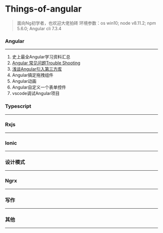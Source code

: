 
# Things-of-angular

> 面向Ng初学者，也欢迎大佬拍砖
> 环境参数：os win10; node v8.11.2; npm 5.6.0; Angular cli 7.3.4

### Angular
---
1. 史上最全Angular学习资料汇总
2. [Angular 常见问题Trouble Shooting][1]
3. [浅谈Angular引入第三方库][2]
4. Angular搞定拖拽组件
5. Angular动画
6. Angular自定义一个表单控件
7. vscode调试Angular项目

### Typescript
---

### Rxjs
---

### Ionic
---

### 设计模式
---

### Ngrx
---

### 写作
---

### 其他
---

[1]: https://github.com/cnscorpions/things-of-angular/blob/master/Angular/Angular%E5%B8%B8%E8%A7%81%E9%97%AE%E9%A2%98%E8%A7%A3%E7%AD%94.md
[2]: https://github.com/cnscorpions/things-of-angular/blob/master/Angular/%E6%B5%85%E8%B0%88Angular%E4%B8%AD%E5%BC%95%E5%85%A5%E7%AC%AC%E4%B8%89%E6%96%B9%E5%BA%93.md
